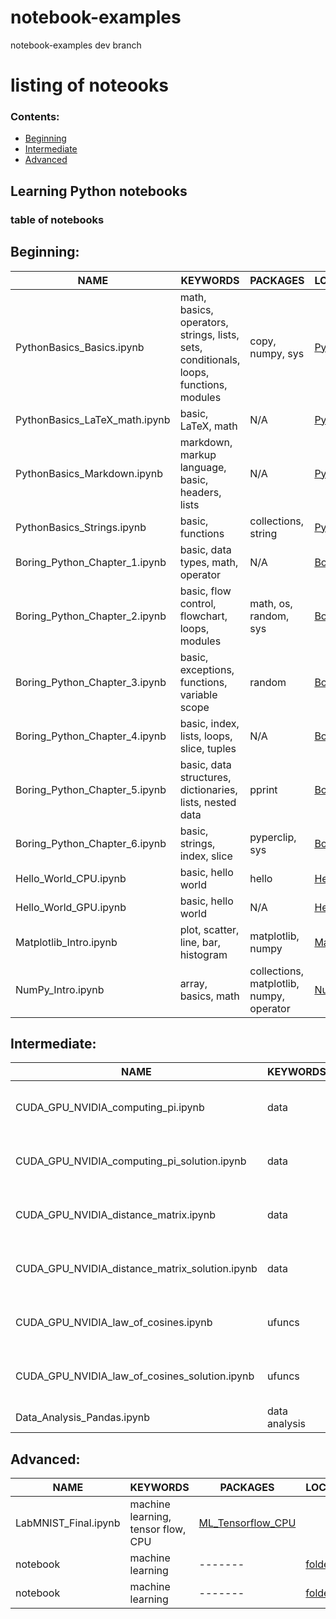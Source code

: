 # notebook-examples
notebook-examples dev branch
# listing of noteooks
### <a name="top">**Contents:**
* [Beginning](#beginning)
* [Intermediate](#intermediate)
* [Advanced](#advanced)
 
## Learning Python notebooks
### table of notebooks

## Beginning: <a name="beginning"></a> 
| **NAME** | **KEYWORDS** | **PACKAGES** | **LOCATION/LINK** |
| ------- |  ------- | ------- |------- |
| PythonBasics_Basics.ipynb | math, basics, operators, strings, lists, sets, conditionals, loops, functions, modules | copy, numpy, sys | [PythonBasics](https://github.com/sdsc-hpc-training-dev/notebook-examples/tree/main/PythonBasics) |
| PythonBasics_LaTeX_math.ipynb | basic, LaTeX, math  | N/A | [PythonBasics](https://github.com/sdsc-hpc-training-dev/notebook-examples/tree/main/PythonBasics) |
| PythonBasics_Markdown.ipynb | markdown, markup language, basic, headers, lists | N/A | [PythonBasics](https://github.com/sdsc-hpc-training-dev/notebook-examples/tree/main/PythonBasics) |
| PythonBasics_Strings.ipynb | basic, functions | collections, string | [PythonBasics](https://github.com/sdsc-hpc-training-dev/notebook-examples/tree/main/PythonBasics) |
| Boring_Python_Chapter_1.ipynb |  basic, data types, math, operator | N/A | [Boring_Python](https://github.com/sdsc-hpc-training-dev/notebook-examples/tree/main/Boring_Python)|
| Boring_Python_Chapter_2.ipynb |  basic, flow control, flowchart, loops, modules | math, os, random, sys | [Boring_Python](https://github.com/sdsc-hpc-training-dev/notebook-examples/tree/main/Boring_Python)|
| Boring_Python_Chapter_3.ipynb |  basic, exceptions, functions, variable scope | random | [Boring_Python](https://github.com/sdsc-hpc-training-dev/notebook-examples/tree/main/Boring_Python)|
| Boring_Python_Chapter_4.ipynb |  basic, index, lists, loops, slice, tuples | N/A | [Boring_Python](https://github.com/sdsc-hpc-training-dev/notebook-examples/tree/main/Boring_Python)|
| Boring_Python_Chapter_5.ipynb |  basic, data structures, dictionaries, lists, nested data | pprint | [Boring_Python](https://github.com/sdsc-hpc-training-dev/notebook-examples/tree/main/Boring_Python)|
| Boring_Python_Chapter_6.ipynb |  basic, strings, index, slice | pyperclip, sys | [Boring_Python](https://github.com/sdsc-hpc-training-dev/notebook-examples/tree/main/Boring_Python)|
| Hello_World_CPU.ipynb |  basic, hello world | hello | [Hello_World](https://github.com/sdsc-hpc-training-dev/notebook-examples/tree/main/Hello_World) |
| Hello_World_GPU.ipynb |  basic, hello world | N/A | [Hello_World](https://github.com/sdsc-hpc-training-dev/notebook-examples/tree/main/Hello_World) |
|Matplotlib_Intro.ipynb | plot, scatter, line, bar, histogram | matplotlib, numpy | [Matplotlib_Intro](https://github.com/sdsc-hpc-training-dev/notebook-examples/tree/main/Matplotlib_Intro) |
| NumPy_Intro.ipynb | array, basics, math | collections, matplotlib, numpy, operator | [NumPy_Intro](https://github.com/sdsc-hpc-training-dev/notebook-examples/tree/main/NumPy_Intro)|
 
## Intermediate: <a name="intermediate"></a>
| **NAME** | **KEYWORDS** | **PACKAGES** | **LOCATION/LINK** |
| ------- |  ------- | ------- | ------- |
| CUDA_GPU_NVIDIA_computing_pi.ipynb | data | CUDA, math, numba, numpy | [CUDA_GPU_NVIDIA](https://github.com/sdsc-hpc-training-dev/notebook-examples/tree/main/CUDA_GPU_NVIDIA) |
| CUDA_GPU_NVIDIA_computing_pi_solution.ipynb | data | CUDA, math, numba, numpy | [CUDA_GPU_NVIDIA](https://github.com/sdsc-hpc-training-dev/notebook-examples/tree/main/CUDA_GPU_NVIDIA) |
| CUDA_GPU_NVIDIA_distance_matrix.ipynb | data | CUDA, math, numba, numpy | [CUDA_GPU_NVIDIA](https://github.com/sdsc-hpc-training-dev/notebook-examples/tree/main/CUDA_GPU_NVIDIA) |
| CUDA_GPU_NVIDIA_distance_matrix_solution.ipynb | data | CUDA, math, numba, numpy | [CUDA_GPU_NVIDIA](https://github.com/sdsc-hpc-training-dev/notebook-examples/tree/main/CUDA_GPU_NVIDIA) |
| CUDA_GPU_NVIDIA_law_of_cosines.ipynb | ufuncs | CUDA, math, numba, numpy | [CUDA_GPU_NVIDIA](https://github.com/sdsc-hpc-training-dev/notebook-examples/tree/main/CUDA_GPU_NVIDIA) |
| CUDA_GPU_NVIDIA_law_of_cosines_solution.ipynb | ufuncs | CUDA, math, numba, numpy | [CUDA_GPU_NVIDIA](https://github.com/sdsc-hpc-training-dev/notebook-examples/tree/main/CUDA_GPU_NVIDIA) |
| Data_Analysis_Pandas.ipynb | data analysis | numpy, pandas | [Data_Analysis](https://github.com/sdsc-hpc-training-dev/notebook-examples/tree/main/Data_Analysis) |

## Advanced: <a name="advanced"></a>
| **NAME** | **KEYWORDS** | **PACKAGES** | **LOCATION/LINK** |
| ------- |  ------- | ------- | ------- |
| LabMNIST_Final.ipynb | machine learning, tensor flow, CPU | [ML_Tensorflow_CPU](https://github.com/sdsc-hpc-training-dev/notebook-examples/tree/main/deep_learning/ML_Tensorflow_CPU) |
| notebook | machine learning | ------- | [foldername](URL) |
| notebook | machine learning | ------- | [foldername](URL) |
